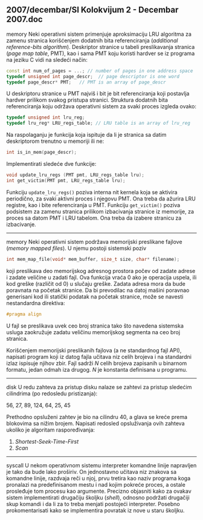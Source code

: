 2007/decembar/SI Kolokvijum 2 - Decembar 2007.doc
--------------------------------------------------------------------------------
memory
Neki  operativni  sistem  primenjuje  aproksimaciju  LRU  algoritma  za  zamenu  stranica korišćenjem  dodatnih  bita  referenciranja  (*additional reference-bits algorithm*). Deskriptor stranice u tabeli preslikavanja stranica (*page map table*, PMT), kao i sama PMT koju koristi hardver se iz programa na jeziku C vidi na sledeći način: 
```cpp
const int num_of_pages = ...; // number of pages in one address space 
typedef unsigned int page_descr;  // page descriptor is one word 
typedef page_descr* PMT;   // PMT is an array of page_descr 
```
U deskriptoru stranice u PMT najviš i bit je bit referenciranja koji postavlja hardver prilikom svakog pristupa stranici. Struktura dodatnih bita referenciranja koju održava operativni sistem za svaki proces izgleda ovako: 
```cpp
typedef unsigned int lru_reg; 
typedef lru_reg* LRU_regs_table; // LRU table is an array of lru_reg 
```
Na raspolaganju je funkcija koja ispituje da li je stranica sa datim deskriptorom trenutno u memoriji ili ne: 
```cpp
int is_in_mem(page_descr); 
```
Implementirati sledeće dve funkcije: 
```cpp
void update_lru_regs (PMT pmt, LRU_regs_table lru); 
int get_victim(PMT pmt, LRU_regs_table lru); 
```
Funkciju `update_lru_regs()` poziva interna nit kernela koja se aktivira periodično, za svaki aktivni proces i njegovu PMT. Ona treba da ažurira LRU registre, kao i bite referenciranja u PMT. Funkciju `get_victim()` poziva podsistem za zamenu stranica prilikom izbacivanja stranice iz memorije, za proces sa datom PMT i LRU tabelom. Ona treba da izabere stranicu za izbacivanje. 

--------------------------------------------------------------------------------
memory
Neki operativni sistem podržava memorijski preslikane fajlove (*memory mapped files*).  U  njemu postoji sistemski poziv 
```cpp
int mem_map_file(void* mem_buffer, size_t size, char* filename); 
```
koji preslikava deo memorijskog adresnog prostora počev od zadate adrese i zadate veličine u zadati fajl. Ova funkcija vraća 0 ako je operacija uspela, ili kod greške (različit od 0) u slučaju greške. Zadata adresa mora da bude poravnata na početak stranice. Da bi prevodilac na datoj mašini poravnao  generisani  kod  ili  statički  podatak na  početak  stranice,  može  se  navesti nestandardna direktiva: 
```cpp
#pragma align 
```
U fajl se preslikava uvek ceo broj stranica tako što navedena sistemska usluga zaokružuje zadatu veličinu memorijskog segmenta na ceo broj stranica. 

Korišćenjem memorijski preslikanih fajlova (a ne standardnog fajl API), napisati program koji iz datog fajla učitava niz celih brojeva i na standardni izlaz ispisuje njihov zbir. Fajl sadrži $N$ celih brojeva zapisanih u binarnom formatu, jedan odmah iza drugog. $N$ je konstanta definisana u programu. 

--------------------------------------------------------------------------------
disk
U redu zahteva za pristup disku nalaze se zahtevi za pristup sledećim cilindrima (po redosledu pristizanja): 

56, 27, 89, 124, 64, 25, 45 

Prethodno opsluženi zahtev je bio na cilindru 40, a glava se kreće prema blokovima sa nižim brojem. Napisati redosled opsluživanja ovih zahteva ukoliko je algoritam raspoređivanja: 

1. *Shortest-Seek-Time-First* 
2. *Scan* 

--------------------------------------------------------------------------------
syscall
U nekom operativnom sistemu interpreter komandne linije napravljen je tako da bude lako proširiv. On jednostavno učitava niz znakova sa komandne linije, razdvaja reči u njoj, prvu tretira kao naziv programa koga pronalazi na predefinisanom mestu i nad kojim pokreće proces, a ostale prosleđuje tom procesu kao argumente. Precizno objasniti kako za ovakav sistem implementirati drugačiju školjku (*shell*), odnosno podržati drugačiji skup komandi i da li za to treba menjati postojeći interpreter. Posebno prokomentarisati kako se implementira povratak iz nove u staru školjku. 
